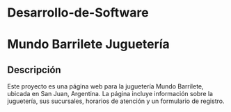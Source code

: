 # Desarrollo-de-Software
# Mundo Barrilete Juguetería

## Descripción

Este proyecto es una página web para la juguetería Mundo Barrilete, ubicada en San Juan, Argentina. La página incluye información sobre la juguetería, sus sucursales, horarios de atención y un formulario de registro.
